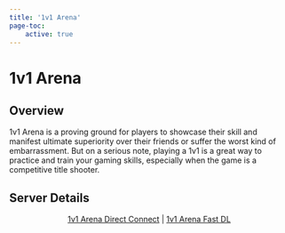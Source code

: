 ```yaml
---
title: '1v1 Arena'
page-toc:
    active: true
---
```


# 1v1 Arena

## Overview 
1v1 Arena is a proving ground for players to showcase their skill and manifest ultimate superiority over their friends or suffer the worst kind of embarrassment. But on a serious note, playing a 1v1 is a great way to practice and train your gaming skills, especially when the game is a competitive title shooter.
## Server Details
<center>
    <a href="https://join.kzg.gg/1v1" target="_blank">1v1 Arena Direct Connect</a> | <a href="https://link.kzg.gg/1v1-fastdl">1v1 Arena Fast DL</a>
</center>
